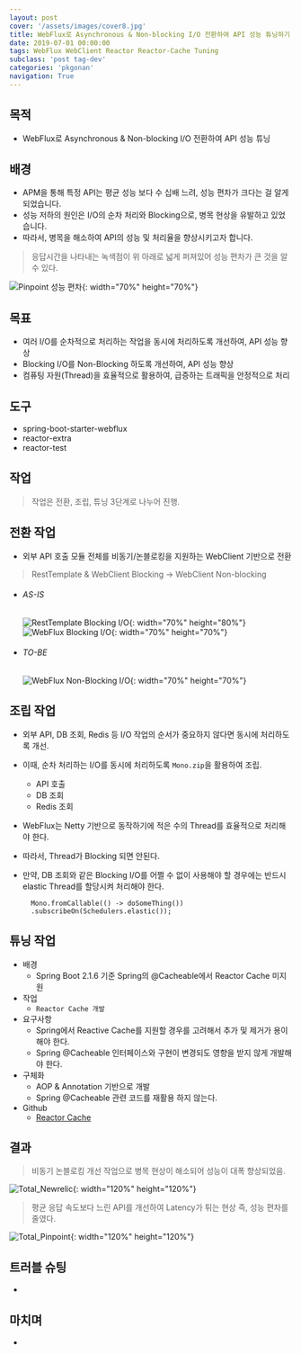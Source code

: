 ```yaml
---
layout: post
cover: '/assets/images/cover8.jpg'
title: WebFlux로 Asynchronous & Non-blocking I/O 전환하여 API 성능 튜닝하기
date: 2019-07-01 00:00:00
tags: WebFlux WebClient Reactor Reactor-Cache Tuning
subclass: 'post tag-dev'
categories: 'pkgonan' 
navigation: True
---
```


## 목적
* WebFlux로 Asynchronous & Non-blocking I/O 전환하여 API 성능 튜닝


## 배경
* APM을 통해 특정 API는 평균 성능 보다 수 십배 느려, 성능 편차가 크다는 걸 알게 되었습니다.
* 성능 저하의 원인은 I/O의 순차 처리와 Blocking으로, 병목 현상을 유발하고 있었습니다.
* 따라서, 병목을 해소하여 API의 성능 및 처리율을 향상시키고자 합니다.

> 응답시간을 나타내는 녹색점이 위 아래로 넓게 퍼져있어 성능 편차가 큰 것을 알 수 있다.

![Pinpoint 성능 편차](/assets/images/post/Pinpoint_Before_Async_Nonblocking_Tuning.png){: width="70%" height="70%"}


## 목표
* 여러 I/O를 순차적으로 처리하는 작업을 동시에 처리하도록 개선하여, API 성능 향상
* Blocking I/O를 Non-Blocking 하도록 개선하여, API 성능 향상
* 컴퓨팅 자원(Thread)을 효율적으로 활용하여, 급증하는 트래픽을 안정적으로 처리


## 도구
* spring-boot-starter-webflux
* reactor-extra
* reactor-test


## 작업
> 작업은 전환, 조립, 튜닝 3단계로 나누어 진행.


## 전환 작업
* 외부 API 호출 모듈 전체를 비동기/논블로킹을 지원하는 WebClient 기반으로 전환

> RestTemplate & WebClient Blocking -> WebClient Non-blocking

* ###### AS-IS
    ![RestTemplate Blocking I/O](/assets/images/post/RestTemplate_Blocking_IO.png){: width="70%" height="80%"}
    ![WebFlux Blocking I/O](/assets/images/post/WebFlux_Blocking_IO.png){: width="70%" height="70%"}
* ###### TO-BE
    ![WebFlux Non-Blocking I/O](/assets/images/post/WebFlux_Non-Blocking_IO.png){: width="70%" height="70%"}
    

## 조립 작업
* 외부 API, DB 조회, Redis 등 I/O 작업의 순서가 중요하지 않다면 동시에 처리하도록 개선.
* 이때, 순차 처리하는 I/O를 동시에 처리하도록 `Mono.zip`을 활용하여 조립.
    * API 호출
    * DB 조회
    * Redis 조회
* WebFlux는 Netty 기반으로 동작하기에 적은 수의 Thread를 효율적으로 처리해야 한다.
* 따라서, Thread가 Blocking 되면 안된다.
* 만약, DB 조회와 같은 Blocking I/O를 어쩔 수 없이 사용해야 할 경우에는 반드시 elastic Thread를 할당시켜 처리해야 한다.

        Mono.fromCallable(() -> doSomeThing())
        .subscribeOn(Schedulers.elastic());


## 튜닝 작업
* 배경
    * Spring Boot 2.1.6 기준 Spring의 @Cacheable에서 Reactor Cache 미지원
* 작업
    * `Reactor Cache 개발`
* 요구사항
    * Spring에서 Reactive Cache를 지원할 경우를 고려해서 추가 및 제거가 용이해야 한다.
    * Spring @Cacheable 인터페이스와 구현이 변경되도 영향을 받지 않게 개발해야 한다.
* 구체화
    * AOP & Annotation 기반으로 개발
    * Spring @Cacheable 관련 코드를 재활용 하지 않는다.
* Github
    * [Reactor Cache](https://github.com/pkgonan/reactor-cache)


## 결과
> 비동기 논블로킹 개선 작업으로 병목 현상이 해소되어 성능이 대폭 향상되었음.

![Total_Newrelic](/assets/images/post/Newrelic_After_Async_Nonblocking_Tuning_Total.png){: width="120%" height="120%"}

> 평균 응답 속도보다 느린 API를 개선하여 Latency가 튀는 현상 즉, 성능 편차를 줄였다.

![Total_Pinpoint](/assets/images/post/Pinpoint_After_Async_Nonblocking_Tuning_Total.png){: width="120%" height="120%"}


## 트러블 슈팅
* 


## 마치며
* 
